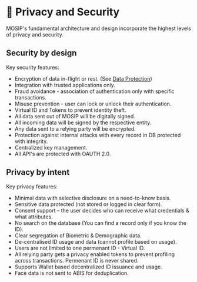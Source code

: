# 🔐 Privacy and Security

MOSIP's fundamental architecture and design incorporate the highest levels of privacy and security.

## Security by design

Key security features:

* Encryption of data in-flight or rest. (See [Data Protection](data-protection.md))
* Integration with trusted applications only.
* Fraud avoidance - association of authentication only with specific transactions.
* Misuse prevention - user can lock or unlock their authentication.
* Virtual ID and Tokens to prevent identity theft.
* All data sent out of MOSIP will be digitally signed.
* All incoming data will be signed by the respective entity.
* Any data sent to a relying party will be encrypted.
* Protection against internal attacks with every record in DB protected with integrity.
* Centralized key management.
* All API's are protected with OAUTH 2.0.

## Privacy by intent

Key privacy features:

* Minimal data with selective disclosure on a need-to-know basis.
* Sensitive data protected (not stored or logged in clear form).
* Consent support – the user decides who can receive what credentials & what attributes.
* No search on the database (You can find a record only if you know the ID).
* Clear segregation of Biometric & Demographic data.
* De-centralised ID usage and data (cannot profile based on usage).
* Users are not limited to one permenant ID - Virtual ID.
* All relying party gets a privacy enabled tokens to prevent profiling across transactions. Permenant ID is never shared.
* Supports Wallet based decentralized ID issuance and usage.
* Face data is not sent to ABIS for deduplication.

